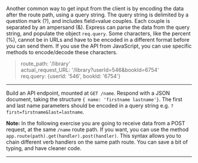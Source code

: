 <div class="challenge-instructions"><div><section id="description">
<p>Another common way to get input from the client is by encoding the data after the route path, using a query string. The query string is delimited by a question mark (?), and includes field=value couples. Each couple is separated by an ampersand (&amp;). Express can parse the data from the query string, and populate the object <code>req.query</code>. Some characters, like the percent (%), cannot be in URLs and have to be encoded in a different format before you can send them. If you use the API from JavaScript, you can use specific methods to encode/decode these characters.</p>
<blockquote>route_path: '/library'<br/>actual_request_URL: '/library?userId=546&amp;bookId=6754' <br/>req.query: {userId: '546', bookId: '6754'}</blockquote>
</section></div><hr/><div><section id="instructions">
<p>Build an API endpoint, mounted at <code>GET /name</code>. Respond with a JSON document, taking the structure <code>{ name: 'firstname lastname'}</code>. The first and last name parameters should be encoded in a query string e.g. <code>?first=firstname&amp;last=lastname</code>.</p>
<p><strong>Note:</strong> In the following exercise you are going to receive data from a POST request, at the same <code>/name</code> route path. If you want, you can use the method <code>app.route(path).get(handler).post(handler)</code>. This syntax allows you to chain different verb handlers on the same path route. You can save a bit of typing, and have cleaner code.</p>
</section></div><hr/></div>
